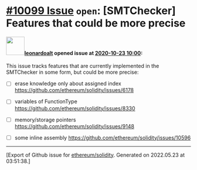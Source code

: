 # [\#10099 Issue](https://github.com/ethereum/solidity/issues/10099) `open`: [SMTChecker] Features that could be more precise

#### <img src="https://avatars.githubusercontent.com/u/504195?u=ce2facd14af9fd474ebff49f0d44891f56f7500f&v=4" width="50">[leonardoalt](https://github.com/leonardoalt) opened issue at [2020-10-23 10:00](https://github.com/ethereum/solidity/issues/10099):

This issue tracks features that are currently implemented in the SMTChecker in some form, but could be more precise:

- [ ] erase knowledge only about assigned index https://github.com/ethereum/solidity/issues/6178
- [ ] variables of FunctionType https://github.com/ethereum/solidity/issues/8330
- [ ] memory/storage pointers https://github.com/ethereum/solidity/issues/9148
- [ ] some inline assembly https://github.com/ethereum/solidity/issues/10596




-------------------------------------------------------------------------------



[Export of Github issue for [ethereum/solidity](https://github.com/ethereum/solidity). Generated on 2022.05.23 at 03:51:38.]
